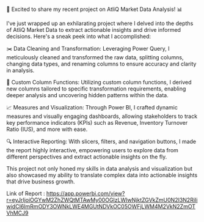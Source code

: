 🚀 Excited to share my recent project on AtliQ Market Data Analysis! 📊

I've just wrapped up an exhilarating project where I delved into the depths of AtliQ Market Data to extract actionable insights and drive informed decisions. Here's a sneak peek into what I accomplished:

✂️ Data Cleaning and Transformation: Leveraging Power Query, I meticulously cleaned and transformed the raw data, splitting columns, changing data types, and renaming columns to ensure accuracy and clarity in analysis.

🔄 Custom Column Functions: Utilizing custom column functions, I derived new columns tailored to specific transformation requirements, enabling deeper analysis and uncovering hidden patterns within the data.

📈 Measures and Visualization: Through Power BI, I crafted dynamic measures and visually engaging dashboards, allowing stakeholders to track key performance indicators (KPIs) such as Revenue, Inventory Turnover Ratio (IUS), and more with ease.

🔍 Interactive Reporting: With slicers, filters, and navigation buttons, I made the report highly interactive, empowering users to explore data from different perspectives and extract actionable insights on the fly.

This project not only honed my skills in data analysis and visualization but also showcased my ability to translate complex data into actionable insights that drive business growth.

Link of Report : https://app.powerbi.com/view?r=eyJrIjoiOGYwM2ZhZWQtMTAwMy00OGIzLWIwNjktZGVkZmU0N2I3N2RiIiwidCI6ImRmODY3OWNkLWE4MGUtNDVkOC05OWFjLWM4M2VkN2ZmOTVhMCJ9
